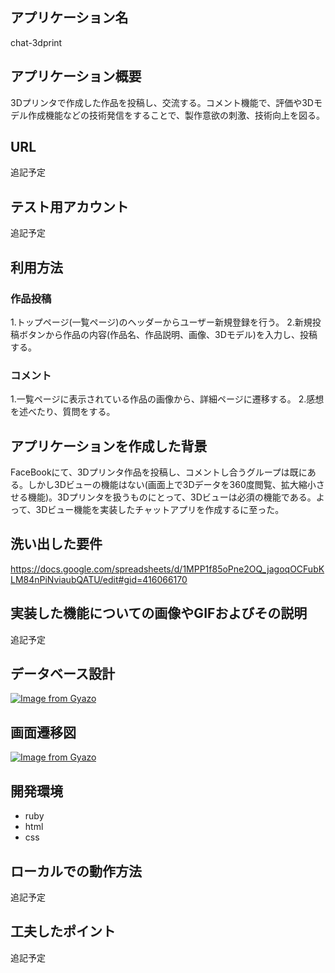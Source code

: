 ## アプリケーション名
 chat-3dprint

## アプリケーション概要
 3Dプリンタで作成した作品を投稿し、交流する。コメント機能で、評価や3Dモデル作成機能などの技術発信をすることで、製作意欲の刺激、技術向上を図る。

## URL
 追記予定

## テスト用アカウント
 追記予定

## 利用方法
### 作品投稿
 1.トップページ(一覧ページ)のヘッダーからユーザー新規登録を行う。
 2.新規投稿ボタンから作品の内容(作品名、作品説明、画像、3Dモデル)を入力し、投稿する。
### コメント
 1.一覧ページに表示されている作品の画像から、詳細ページに遷移する。
 2.感想を述べたり、質問をする。

## アプリケーションを作成した背景
FaceBookにて、3Dプリンタ作品を投稿し、コメントし合うグループは既にある。しかし3Dビューの機能はない(画面上で3Dデータを360度閲覧、拡大縮小させる機能)。3Dプリンタを扱うものにとって、3Dビューは必須の機能である。よって、3Dビュー機能を実装したチャットアプリを作成するに至った。

## 洗い出した要件
https://docs.google.com/spreadsheets/d/1MPP1f85oPne2OQ_jagoqOCFubKLM84nPiNviaubQATU/edit#gid=416066170

## 実装した機能についての画像やGIFおよびその説明
 追記予定

## データベース設計
[![Image from Gyazo](https://i.gyazo.com/c9cec7ce8afe3bab0bbd5374e0d24b0d.png)](https://gyazo.com/c9cec7ce8afe3bab0bbd5374e0d24b0d)

## 画面遷移図
[![Image from Gyazo](https://i.gyazo.com/317515762537abbdf6837057d80b2393.png)](https://gyazo.com/317515762537abbdf6837057d80b2393)

## 開発環境
- ruby
- html
- css

## ローカルでの動作方法
 追記予定

## 工夫したポイント
 追記予定